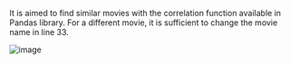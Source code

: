 
It is aimed to find similar movies with the correlation function available in Pandas library. For a different movie, it is sufficient to change the movie name in line 33.

![image](https://user-images.githubusercontent.com/45441084/115128106-265e3480-9fe4-11eb-886c-e9b6493bc92f.png)

